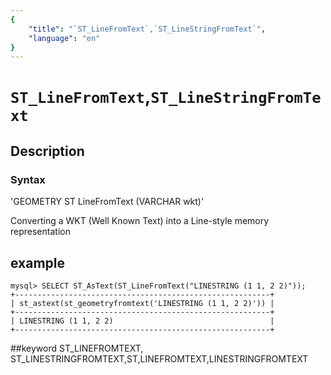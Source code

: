```yaml
---
{
    "title": "`ST_LineFromText`,`ST_LineStringFromText`",
    "language": "en"
}
---
```


<!-- 
Licensed to the Apache Software Foundation (ASF) under one
or more contributor license agreements.  See the NOTICE file
distributed with this work for additional information
regarding copyright ownership.  The ASF licenses this file
to you under the Apache License, Version 2.0 (the
"License"); you may not use this file except in compliance
with the License.  You may obtain a copy of the License at

  http://www.apache.org/licenses/LICENSE-2.0

Unless required by applicable law or agreed to in writing,
software distributed under the License is distributed on an
"AS IS" BASIS, WITHOUT WARRANTIES OR CONDITIONS OF ANY
KIND, either express or implied.  See the License for the
specific language governing permissions and limitations
under the License.
-->

# `ST_LineFromText`,`ST_LineStringFromText`
## Description
### Syntax

'GEOMETRY ST LineFromText (VARCHAR wkt)'


Converting a WKT (Well Known Text) into a Line-style memory representation

## example

```
mysql> SELECT ST_AsText(ST_LineFromText("LINESTRING (1 1, 2 2)"));
+---------------------------------------------------------+
| st_astext(st_geometryfromtext('LINESTRING (1 1, 2 2)')) |
+---------------------------------------------------------+
| LINESTRING (1 1, 2 2)                                   |
+---------------------------------------------------------+
```
##keyword
ST_LINEFROMTEXT, ST_LINESTRINGFROMTEXT,ST,LINEFROMTEXT,LINESTRINGFROMTEXT
